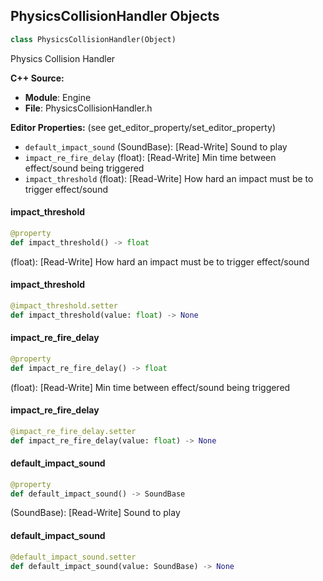 ## PhysicsCollisionHandler Objects

```python
class PhysicsCollisionHandler(Object)
```

Physics Collision Handler

**C++ Source:**

- **Module**: Engine
- **File**: PhysicsCollisionHandler.h

**Editor Properties:** (see get_editor_property/set_editor_property)

- ``default_impact_sound`` (SoundBase):  [Read-Write] Sound to play
- ``impact_re_fire_delay`` (float):  [Read-Write] Min time between effect/sound being triggered
- ``impact_threshold`` (float):  [Read-Write] How hard an impact must be to trigger effect/sound

<a id="unreal.PhysicsCollisionHandler.impact_threshold"></a>

#### impact_threshold

```python
@property
def impact_threshold() -> float
```

(float):  [Read-Write] How hard an impact must be to trigger effect/sound

<a id="unreal.PhysicsCollisionHandler.impact_threshold"></a>

#### impact_threshold

```python
@impact_threshold.setter
def impact_threshold(value: float) -> None
```

<a id="unreal.PhysicsCollisionHandler.impact_re_fire_delay"></a>

#### impact_re_fire_delay

```python
@property
def impact_re_fire_delay() -> float
```

(float):  [Read-Write] Min time between effect/sound being triggered

<a id="unreal.PhysicsCollisionHandler.impact_re_fire_delay"></a>

#### impact_re_fire_delay

```python
@impact_re_fire_delay.setter
def impact_re_fire_delay(value: float) -> None
```

<a id="unreal.PhysicsCollisionHandler.default_impact_sound"></a>

#### default_impact_sound

```python
@property
def default_impact_sound() -> SoundBase
```

(SoundBase):  [Read-Write] Sound to play

<a id="unreal.PhysicsCollisionHandler.default_impact_sound"></a>

#### default_impact_sound

```python
@default_impact_sound.setter
def default_impact_sound(value: SoundBase) -> None
```

<a id="unreal.PhysicsConstraintActor"></a>